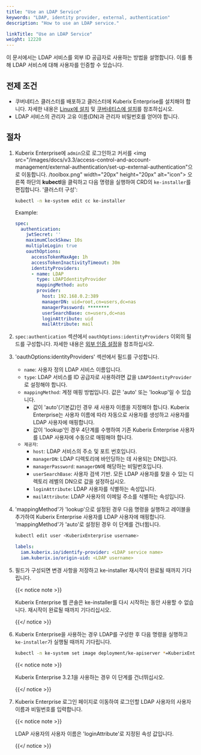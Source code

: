 ```yaml
---
title: "Use an LDAP Service"
keywords: "LDAP, identity provider, external, authentication"
description: "How to use an LDAP service."

linkTitle: "Use an LDAP Service"
weight: 12220
---
```


이 문서에서는 LDAP 서비스를 외부 ID 공급자로 사용하는 방법을 설명합니다. 이를 통해 LDAP 서비스에 대해 사용자를 인증할 수 있습니다.

## 전제 조건

* 쿠버네티스 클러스터를 배포하고 클러스터에 Kuberix Enterprise를 설치해야 합니다. 자세한 내용은 [Linux에 설치](/docs/v3.3/installing-on-linux/) 및 [쿠버네티스에 설치](/docs/v3.3/installing-on-kubernetes/)를 참조하십시오.
* LDAP 서비스의 관리자 고유 이름(DN)과 관리자 비밀번호를 얻어야 합니다.

## 절차

1. Kuberix Enterprise에 `admin`으로 로그인하고 커서를 <img src="/images/docs/v3.3/access-control-and-account-management/external-authentication/set-up-external-authentication"으로 이동합니다. /toolbox.png" width="20px" height="20px" alt="icon"> 오른쪽 하단의 **kubectl**을 클릭하고 다음 명령을 실행하여 CRD의 `ke-installer`를 편집합니다. '클러스터 구성':

   ```bash
   kubectl -n ke-system edit cc ke-installer
   ```

   Example:

   ```yaml
   spec:
     authentication:
       jwtSecret: ''
       maximumClockSkew: 10s
       multipleLogin: true
       oauthOptions:
         accessTokenMaxAge: 1h
         accessTokenInactivityTimeout: 30m
         identityProviders:
         - name: LDAP
           type: LDAPIdentityProvider
           mappingMethod: auto
           provider:
             host: 192.168.0.2:389
             managerDN: uid=root,cn=users,dc=nas
             managerPassword: ********
             userSearchBase: cn=users,dc=nas
             loginAttribute: uid
             mailAttribute: mail
   ```
   
2. `spec:authentication` 섹션에서 `oauthOptions:identityProviders` 이외의 필드를 구성합니다. 자세한 내용은 [외부 인증 설정](../set-up-external-authentication/)을 참조하십시오.

3. 'oauthOptions:identityProviders' 섹션에서 필드를 구성합니다.

   * `name`: 사용자 정의 LDAP 서비스 이름입니다.
   * `type`: LDAP 서비스를 ID 공급자로 사용하려면 값을 `LDAPIdentityProvider`로 설정해야 합니다.
   * `mappingMethod`: 계정 매핑 방법입니다. 값은 'auto' 또는 'lookup'일 수 있습니다.
     * 값이 'auto'(기본값)인 경우 새 사용자 이름을 지정해야 합니다. Kuberix Enterprise는 사용자 이름에 따라 자동으로 사용자를 생성하고 사용자를 LDAP 사용자에 매핑합니다.
     * 값이 'lookup'인 경우 4단계를 수행하여 기존 Kuberix Enterprise 사용자를 LDAP 사용자에 수동으로 매핑해야 합니다.
   * `제공자`:
     * `host`: LDAP 서비스의 주소 및 포트 번호입니다.
     * `managerDN`: LDAP 디렉토리에 바인딩하는 데 사용되는 DN입니다.
     * `managerPassword`: `managerDN`에 해당하는 비밀번호입니다.
     * `userSearchBase`: 사용자 검색 기반. 모든 LDAP 사용자를 찾을 수 있는 디렉토리 레벨의 DN으로 값을 설정하십시오.
     * `loginAttribute`: LDAP 사용자를 식별하는 속성입니다.
     * `mailAttribute`: LDAP 사용자의 이메일 주소를 식별하는 속성입니다.
   
4. 'mappingMethod'가 'lookup'으로 설정된 경우 다음 명령을 실행하고 레이블을 추가하여 Kuberix Enterprise 사용자를 LDAP 사용자에 매핑합니다. 'mappingMethod'가 'auto'로 설정된 경우 이 단계를 건너뜁니다.

   ```bash
   kubectl edit user <KuberixEnterprise username>
   ```

   ```yaml
   labels:
     iam.kuberix.io/identify-provider: <LDAP service name>
     iam.kuberix.io/origin-uid: <LDAP username>
   ```

5. 필드가 구성되면 변경 사항을 저장하고 ke-installer 재시작이 완료될 때까지 기다립니다.

   {{< notice note >}}
   
   Kuberix Enterprise 웹 콘솔은 ke-installer를 다시 시작하는 동안 사용할 수 없습니다. 재시작이 완료될 때까지 기다리십시오.
   
   {{</ notice >}}
   
6. Kuberix Enterprise을 사용하는 경우 LDAP를 구성한 후 다음 명령을 실행하고 `ke-installer`가 실행될 때까지 기다립니다.

   ```bash
   kubectl -n ke-system set image deployment/ke-apiserver *=KuberixEnterprise/ke-apiserver:v3.2.1
   ```
   
   {{< notice note >}}
   
   Kuberix Enterprise 3.2.1을 사용하는 경우 이 단계를 건너뛰십시오.
   
   {{</ notice >}}
   
7. Kuberix Enterprise 로그인 페이지로 이동하여 로그인할 LDAP 사용자의 사용자 이름과 비밀번호를 입력합니다.

   {{< notice note >}}

   LDAP 사용자의 사용자 이름은 'loginAttribute'로 지정된 속성 값입니다.

   {{</ notice >}}
